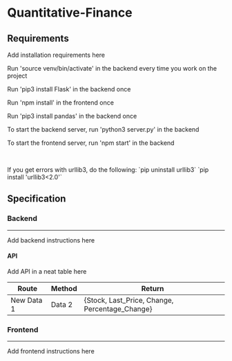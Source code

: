 # Quantitative-Finance

<h2>Requirements</h2>

<p>Add installation requirements here</p>
<p>Run 'source venv/bin/activate' in the backend every time you work on the project</p>
<p>Run 'pip3 install Flask' in the backend once</p>
<p>Run 'npm install' in the frontend once</p>
<p>Run 'pip3 install pandas' in the backend once</p>
<p>To start the backend server, run 'python3 server.py' in the backend</p>
<p>To start the frontend server, run 'npm start' in the backend</p>
<br>
<p>
  If you get errors with urllib3, do the following:
  `pip uninstall urllib3`
  `pip install 'urllib3<2.0'`
</p>

<h2>Specification</h2>

<h3>Backend</h3>
<hr>
<p>Add backend instructions here</p>

<h4>API</h4>
<p>Add API in a neat table here</p>

|    Route   |  Method  |  Return  |
|------------|----------|----------|
| New Data 1 | Data 2   | {Stock, Last_Price, Change, Percentage_Change}  |



<h3>Frontend</h3>
<hr>
<p>Add frontend instructions here</p>
